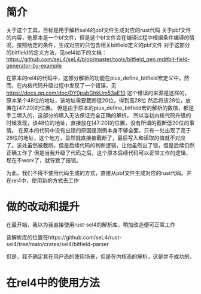 # 简介
关于这个工具，目标是用于解析sel4的pbf文件生成对应的rust代码
关于pbf文件的内容，他原本是一个bf文件，但是这个bf文件会在编译过程中根据条件编译的情况，按照给定的条件，生成对应的只包含相关bitfield定义的pbf文件
对于这部分的bitfield的定义方法，见sel4如下的文档：
https://github.com/seL4/seL4/blob/master/tools/bitfield_gen.md#bit-field-generator-by-example

在原本的rel4的代码中，这部分解析的功能在plus_define_bitfield宏定义中。然而，在内核代码升级过程中发现了一个错误，见
https://docs.qq.com/doc/DY0pabGhkUm53aE10
这个错误的来源是这样的，原本某个48位的地址，该地址需要截断低20位，得到高28位
然后将该28位，放置在[47:20]的位置。
但是由于原本的plus_define_bitfield宏的解析的数值，都是手工填入的，这部分的填入无法保证完全正确的解析。
所以当初内核代码升级的时候发现，该48位的地址，直接放在[47:20]的位置，没有所谓的截断低20位的事情。
在原本的代码中没有出错的原因是测例本身不够全面，只有一处出现了高于28位的地址，这个地方，显然就直接被截断了，最后写入和读取的值就不对应了。该处虽然被截断，但是后续代码的判断逻辑，让他虽然出了错，但是后续仍然正确工作了
但是当我升级了代码之后，这个原本后续代码可以正常工作的逻辑，现在不work了，就导致了报错。

为此，我们不得不使用代码生成的方式，直接从pbf文件生成对应的rust代码。并在rel4中，使用新的方式去工作
# 做的改动和提升
在最开始，我以为我直接使用rust-sel4的解析库，稍加改造便可正常工作

该解析库的位置在https://github.com/seL4/rust-sel4/tree/main/crates/sel4/bitfield-parser

但是，我不确定其在用户态的使用场景，但是在内核态的解析，这是并不成功的。
# 在rel4中的使用方法